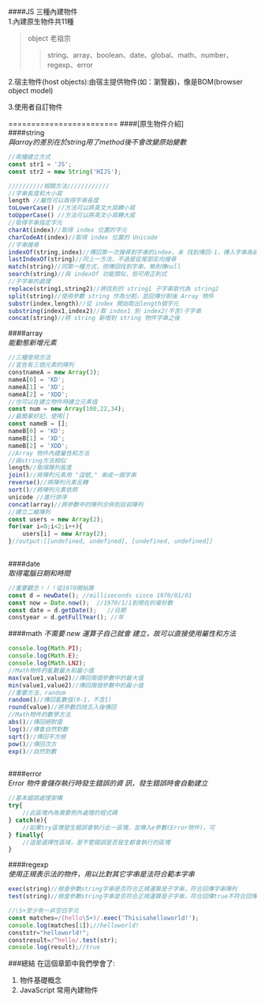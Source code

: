 ####JS 三種內建物件  
1.內建原生物件共11種  
>object 老祖宗
>>string、array、boolean、date、global、math、number、regexp、error

2.宿主物件(host objects):由宿主提供物件(如：瀏覽器)，像是BOM(browser object model)  

3.使用者自訂物件 

========================
####[原生物件介紹]  
####string  
*與array的差別在於string用了method後不會改變原始變數*

```javascript
//兩種建立方式
const str1 = 'JS'; 
const str2 = new String('HIJS');

//////////相關方法////////////
//字串長度和大小寫
length //屬性可以取得字串長度 
toLowerCase() //方法可以將英文大寫轉小寫  
toUpperCase() //方法可以將英文小寫轉大寫
//取得字串指定字元
charAt(index)//取得 index 位置的字元   
charCodeAt(index)//取得 index 位置的 Unicode  
//字串搜尋
indexOf(string,index)//傳回第一次搜尋到字串的index，未 找到傳回-1，傳入字串為欲搜尋字串，index 為開始位置
lastIndexOf(string)//同上一方法，不過是從尾部反向搜尋  
match(string)//同第一種方式，但傳回找到字串，無則傳null  
search(string)//與 indexOf 功能類似，但可用正則式  
//子字串的處理
replace(string1,string2)//將找到的 string1 子字串取代為 string2
split(string)//使用參數 string 作為分割，並回傳分割後 Array 物件
substr(index,length)//從 index 開始取出length個字元   
substring(index1,index2)//取 index1 到 index2(不含)子字串   
concat(string)//將 string 新增到 string 物件字串之後
```

####array  
*能動態新增元素* 

```javascript
//三種使用方法  
//宣告有三個元素的陣列   
constnameA = new Array(3);   
nameA[0] = 'KD';   
nameA[1] = 'XD';   
nameA[2] = 'XDD';
//也可以在建立物件時建立元素值   
const num = new Array(100,22,34);  
//最簡單好記，使用[]  
const nameB = [];   
nameB[0] = 'KD';   
nameB[1] = 'XD';   
nameB[2] = 'XDD';  
//Array 物件內建屬性和方法
//與string方法相似
length//取得陣列長度   
join()//將陣列元素用 "逗號," 串成一個字串   
reverse()//將陣列元素反轉   
sort()//將陣列元素依照   
unicode //進行排序   
concat(array)//將參數中的陣列合併到目前陣列  
//建立二維陣列  
const users = new Array(2);
for(var i=0;i<2;i++){ 
    users[i] = new Array(2);
}//output:[[undefined, undefined], [undefined, undefined]]
 

```

####date  
*取得電腦日期和時間*
```javascript
//重要觀念！！！從1970開始算
const d = newDate(); //milliseconds since 1970/01/01   
const now = Date.now();  //1970/1/1到現在的毫秒數
const date = d.getDate();   //日期
constyear = d.getFullYear(); //年
```

####math 
*不需要 new 運算子自己就會 建立，故可以直接使用屬性和方法* 

```javascript
console.log(Math.PI);   
console.log(Math.E);  
console.log(Math.LN2);  
//Math物件的亂數最大和最小值
max(value1,value2)//傳回兩個參數中的最大值   
min(value1,value2)//傳回兩個參數中的最小值
//重要方法、random   
random()//傳回亂數值(0-1，不含1)   
round(value)//將參數四捨五入後傳回  
//Math物件的數學方法
abs()//傳回絕對值   
log()//傳會自然對數   
sqrt()//傳回平方根   
pow()//傳回次方   
exp()//自然對數
 
```
####error  
*Error 物件會儲存執行時發生錯誤的資 訊，發生錯誤時會自動建立*

```javascript
//基本錯誤處理架構
try{
    //此區塊內為需要例外處理的程式碼
} catch(e){
    //如果try區塊發生錯誤會執行此一區塊，並傳入e參數(Error物件)，可
} finally{
    //這是選擇性區域，是不管錯誤是否發生都會執行的區塊
}

```

####regexp  
*使用正規表示法的物件，用以比對其它字串是法符合範本字串*  

```javascript
exec(string)//檢查參數string字串是否符合正規運算是子字串，符合回傳字串陣列
test(string)//檢查參數string字串是否符合正規運算是子字串，符合回傳true不符合回傳false

//\S+至少有一非空白字元   
const matches=/(hello\S+)/.exec('Thisisahelloworld!');  
console.log(matches[1]);//helloworld!
conststr="helloworld!";   
constresult=/^hello/.test(str);   
console.log(result);//true

```

###總結
在這個章節中我們學會了:  
1. 物件基礎概念  
2. JavaScript 常用內建物件





